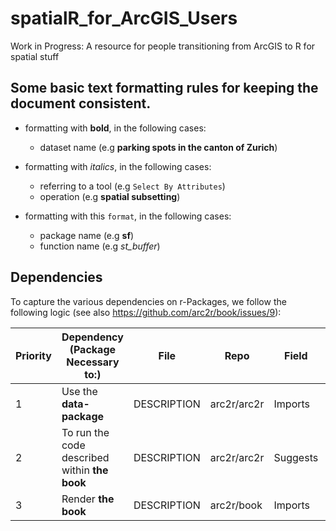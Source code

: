 # spatialR_for_ArcGIS_Users

Work in Progress: A resource for people transitioning from ArcGIS to R for spatial stuff


## Some basic text formatting rules for keeping the document consistent.

- formatting with __bold__, in the following cases:
    - dataset name (e.g __parking spots in the canton of Zurich__)
    
- formatting with _italics_, in the following cases:
    - referring to a tool (e.g `Select By Attributes`) 
    - operation (e.g __spatial subsetting__)

    
- formatting with this `format`, in the following cases:
    - package name (e.g __sf__)
    - function name (e.g _st_buffer_)

    
    
## Dependencies

To capture the various dependencies on r-Packages, we follow the following logic (see also https://github.com/arc2r/book/issues/9): 



| Priority 	| Dependency (Package Necessary to:)            	| File        	| Repo        	| Field    	| Eg.                 	|
|----------	|-----------------------------------------------	|-------------	|-------------	|----------	|---------------------	|
| 1        	| Use the **data-package**                      	| DESCRIPTION 	| arc2r/arc2r 	| Imports  	| `sf`, `raster`          	|
| 2        	| To run the code described within **the book** 	| DESCRIPTION 	| arc2r/arc2r 	| Suggests 	| `gstat`, `tmap`, `dplyr`  	|
| 3        	| Render **the book**                           	| DESCRIPTION 	| arc2r/book  	| Imports  	| `bookdown`, `rmarkdown` 	|
